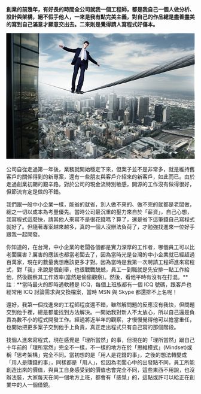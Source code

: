 **創業的前幾年，有好長的時間全公司就我一個工程師，都是我自己一個人做分析、設計與架構，絕不假手他人，一來是我有點完美主義，對自己的作品總是盡善盡美的寫到自己滿意才願意交出去。二來則是覺得請人寫程式好傷本。**

   ![](476A7CAA-5F00-DEE8-6799-75060FCCD05F.jpg@700w_0e_1l.jpg)
   
公司自從走過第一年後，業務就開始穩定下來，但案子並不是非常多，就是維持舊客戶的關係得到的新專案，還有一些朋友與客戶介紹來的新客戶，如此而已。由於走過創業初期的艱辛路，對於公司的現金流特別敏感，開源的工作沒有做得很好，但節流肯定是做的不錯。

 我們跟一般中小企業一樣，能省的就省，別人做不來的、做不完的就都是老闆做，總之一切以成本為考量優先。當時公司最沉重的壓力來自於「薪資」，自己心想，我寫程式這麼快，請其他人來寫不是很花錢嗎？算了，還是省下這筆錢自己寫程式就好了。但隨著專案越來越多，真的一個人沒辦法負荷了，才勉強找進來一位好手跟我一起開發。

 你知道的，在台灣，中小企業的老闆各個都是實力深厚的工作者，哪個員工可以比老闆厲害？厲害的應該也都當老闆去了，因為當時光是台灣的中小企業就已經超過百萬家，現在的數量我想應該更多才對。因為當時是我第一次聘請工程師進來寫程式，對「我」來說是個創舉，也很戰戰兢兢，員工一到職就是先安排一點工作給他，然後觀察其工作效率(當然是偷偷觀察)。然後，看他平時有沒有在打混。**註：**當時最火的即時通軟體是 ICQ，每個上班族都有一個 ICQ 號碼，跟客戶也經常用 ICQ 討論需求與交換檔案，當時 MSN 與 Skype 都還排不上名呢！

 還好，我第一個找進來的工程師程度還不錯，雖然解問題的反應沒有我快，但問題交到他手裡，總是都能找到方法解決。一開始我對新人不太放心，所以自己還是負責為數不小的程式開發工作。經過將近半年的觀察，才慢慢覺得他可以擔當重任，也開始把更多案子交到他手上負責，真正走出程式只有自己寫的那個階段。

 找個人進來寫程式，現在感覺是「理所當然」的事，但現在的「理所當然」跟自己十年前的「理所當然」完全不一樣，不一樣的地方在於「思維模式」(Mindset)或稱「思考架構」完全不同。當初想的是「用人是花錢的事」，之後的想法轉變成「用人是賺錢的事」，同樣都是「用人」，但因為老闆心中的出發點不同，員工所能創造出來的價值，與員工自身感受到的價值也會完全不同，這些東西不用說，也沒辦法裝，大家每天在同一個地方上班，都會有「感覺」的，這點或許可以給正在創業中的人一個借鏡。
